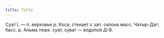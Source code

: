 ```yaml
---
title: Title
---
```


Суат I, — п. верховье р. Коса; стекает с зап. склона масс. Чатыр-Даг; басс. р.
Альма тюрк. суат, суват — водопой Д–8.
